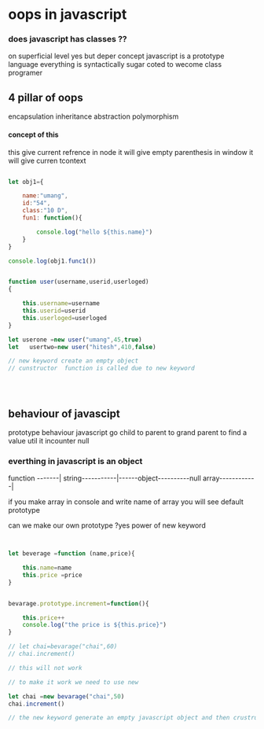# oops in javascript 

### does javascript has classes ??
on superficial level yes 
but deper concept javascript is a prototype language 
everything is syntactically sugar coted 
to wecome class programer 

## 4 pillar of oops 
encapsulation
inheritance 
abstraction
polymorphism


#### concept of this
this give current refrence 
in node it will give empty parenthesis 
in window it will give curren tcontext 

```javascript

let obj1={

    name:"umang",
    id:"54",
    class:"10 D",
    fun1: function(){

        console.log("hello ${this.name}")
    }
}

console.log(obj1.func1())


function user(username,userid,userloged)
{

    this.username=username
    this.userid=userid
    this.userloged=userloged
}

let userone =new user("umang",45,true)
let   usertwo=new user("hitesh",410,false)

// new keyword create an empty object
// cunstructor  function is called due to new keyword





```

## behaviour of javascipt 
prototype behaviour 
javascript go child to parent to  grand parent to find a value util it incounter null

### everthing in javascript is an object

 function -------|
string-----------|------object----------null
 array------------|



if you make array in console and write name of array you will see default prototype 

can we make our own prototype ?yes
power of new keyword

```javascript


let beverage =function (name,price){

    this.name=name
    this.price =price 
}


bevarage.prototype.increment=function(){

    this.price++
    console.log("the price is ${this.price}")
}

// let chai=bevarage("chai",60)
// chai.increment()

// this will not work 

// to make it work we need to use new

let chai =new bevarage("chai",50)
chai.increment()

// the new keyword generate an empty javascript object and then crustructor is called that link the prototye
```

